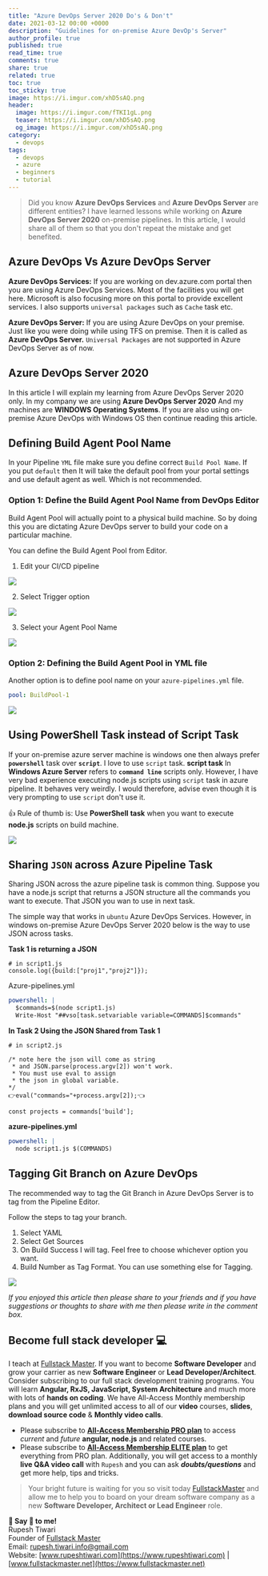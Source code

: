 ```yaml
---
title: "Azure DevOps Server 2020 Do's & Don't"
date: 2021-03-12 00:00 +0000
description: "Guidelines for on-premise Azure DevOp's Server"
author_profile: true
published: true
read_time: true
comments: true
share: true
related: true
toc: true
toc_sticky: true
image: https://i.imgur.com/xhD5sAQ.png
header:
  image: https://i.imgur.com/fTKI1gL.png
  teaser: https://i.imgur.com/xhD5sAQ.png
  og_image: https://i.imgur.com/xhD5sAQ.png
category:
  - devops
tags:
  - devops
  - azure
  - beginners
  - tutorial
---
```


> Did you know **Azure DevOps Services** and **Azure DevOps Server** are different entities? I have learned lessons while working on **Azure DevOps Server 2020** on-premise pipelines. In this article, I would share all of them so that you don't repeat the mistake and get benefited.

## Azure DevOps Vs Azure DevOps Server

**Azure DevOps Services:**
If you are working on dev.azure.com portal then you are using Azure DevOps Services. Most of the facilities you will get here. Microsoft is also focusing more on this portal to provide excellent services. I also supports `universal packages` such as `Cache` task etc.

**Azure DevOps Server:**
If you are using Azure DevOps on your premise. Just like you were doing while using TFS on premise. Then it is called as **Azure DevOps Server.** `Universal Packages` are not supported in Azure DevOps Server as of now.

## Azure DevOps Server 2020

In this article I will explain my learning from Azure DevOps Server 2020 only. In my company we are using **Azure DevOps Server 2020**
And my machines are **WINDOWS Operating Systems**. If you are also using on-premise Azure DevOps with Windows OS then continue reading this article.

## Defining Build Agent Pool Name

In your Pipeline `YML` file make sure you define correct `Build Pool Name`. If you put `default` then It will take the default pool from your portal settings and use default agent as well. Which is not recommended.

### Option 1: Define the Build Agent Pool Name from DevOps Editor

Build Agent Pool will actually point to a physical build machine. So by doing this you are dictating Azure DevOps server to build your code on a particular machine.

You can define the Build Agent Pool from Editor.

1. Edit your CI/CD pipeline

![](https://i.imgur.com/eAF7jnv.png)

2. Select Trigger option

![](https://i.imgur.com/7Cd5FQR.png)

3. Select your Agent Pool Name

![](https://i.imgur.com/Af0lT0T.png)

### Option 2: Defining the Build Agent Pool in YML file

Another option is to define pool name on your `azure-pipelines.yml` file.

```yml
pool: BuildPool-1
```

![](https://i.imgur.com/ZNKh8Im.png)

## Using PowerShell Task instead of Script Task

If your on-premise azure server machine is windows one then always prefer **`powershell`** task over **`script`**. I love to use `script` task. **script task** In **Windows Azure Server** refers to **`command line`** scripts only. However, I have very bad experience executing node.js scripts using `script` task in azure pipeline. It behaves very weirdly. I would therefore, advise even though it is very prompting to use `script` don't use it.

👍 Rule of thumb is: Use **PowerShell** **task** when you want to execute **node.js** scripts on build machine.

![](https://i.imgur.com/BGqlTRc.png)

## Sharing `JSON` across Azure Pipeline Task

Sharing JSON across the azure pipeline task is common thing. Suppose you have a node.js script that returns a JSON structure all the commands you want to execute. That JSON you wan to use in next task.

The simple way that works in `ubuntu` Azure DevOps Services. However, in windows on-premise Azure DevOps Server 2020 below is the way to use JSON across tasks.

**Task 1 is returning a JSON**

```javascript=
# in script1.js
console.log({build:["proj1","proj2"]});
```

Azure-pipelines.yml

```yaml
powershell: |
  $commands=$(node script1.js)
  Write-Host "##vso[task.setvariable variable=COMMANDS]$commands"
```

**In Task 2 Using the JSON Shared from Task 1**

```javascript=
# in script2.js

/* note here the json will come as string
 * and JSON.parse(process.argv[2]) won't work.
 * You must use eval to assign
 * the json in global variable.
*/
👉eval("commands="+process.argv[2]);👈

const projects = commands['build'];

```

**azure-pipelines.yml**

```yaml
powershell: |
  node script1.js $(COMMANDS)
```

## Tagging Git Branch on Azure DevOps

The recommended way to tag the Git Branch in Azure DevOps Server is to tag from the Pipeline Editor.

Follow the steps to tag your branch.

1. Select YAML
2. Select Get Sources
3. On Build Success I will tag. Feel free to choose whichever option you want.
4. Build Number as Tag Format. You can use something else for Tagging.

![](https://i.imgur.com/2iEVkYn.png)

_If you enjoyed this article then please share to your friends and if you have suggestions or thoughts to share with me then please write in the comment box._

## Become full stack developer 💻

I teach at [Fullstack Master](https://www.fullstackmaster.net). If you want to become **Software Developer** and grow your carrier as new **Software Engineer** or **Lead Developer/Architect**. Consider subscribing to our full stack development training programs. You will learn **Angular, RxJS, JavaScript, System Architecture** and much more with lots of **hands on coding**. We have All-Access Monthly membership plans and you will get unlimited access to all of our **video** courses, **slides**, **download source code** & **Monthly video calls**.

- Please subscribe to **[All-Access Membership PRO plan](https://www.fullstackmaster.net/pro)** to access _current_ and _future_ **angular, node.js** and related courses.
- Please subscribe to **[All-Access Membership ELITE plan](https://www.fullstackmaster.net/elite)** to get everything from PRO plan. Additionally, you will get access to a monthly **live Q&A video call** with `Rupesh` and you can ask **_doubts/questions_** and get more help, tips and tricks.

> Your bright future is waiting for you so visit today [FullstackMaster](www.fullstackmaster.net) and allow me to help you to board on your dream software company as a new **Software Developer, Architect or Lead Engineer** role.

**💖 Say 👋 to me!**
<br>Rupesh Tiwari
<br>Founder of [Fullstack Master](https://www.fullstackmaster.net)
<br>Email: <a href="mailto:rupesh.tiwari.info@gmail.com?subject=Hi">rupesh.tiwari.info@gmail.com</a>
<br>Website: [www.rupeshtiwari.com](https://www.rupeshtiwari.com) | [www.fullstackmaster.net](https://www.fullstackmaster.net)

